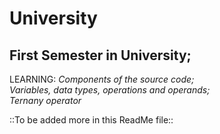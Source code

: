 # University

## First Semester in University;

LEARNING:
    *Components of the source code;*
    <br/>
    *Variables, data types, operations and operands;*
    <br/>
    *Ternany operator*
    <br/>

::To be added more in this ReadMe file::
